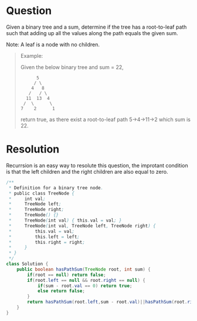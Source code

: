 # Question
Given a binary tree and a sum, determine if the tree has a root-to-leaf path such that adding up all the values along the path equals the given sum.

Note: A leaf is a node with no children.

> Example:
> 
> Given the below binary tree and sum = 22,  
> 
>           5  
>          / \  
>         4   8  
>        /   / \  
>       11  13  4   
>      /  \      \  
>     7    2      1  
> return true, as there exist a root-to-leaf path 5->4->11->2 which sum is 22.

# Resolution

Recurrsion is an easy way to resolute this question, the improtant condition is that the left children and the right children are also equal to zero. 
```java
/**
 * Definition for a binary tree node.
 * public class TreeNode {
 *     int val;
 *     TreeNode left;
 *     TreeNode right;
 *     TreeNode() {}
 *     TreeNode(int val) { this.val = val; }
 *     TreeNode(int val, TreeNode left, TreeNode right) {
 *         this.val = val;
 *         this.left = left;
 *         this.right = right;
 *     }
 * }
 */
class Solution {
    public boolean hasPathSum(TreeNode root, int sum) {
        if(root == null) return false;
        if(root.left == null && root.right == null) {
            if(sum - root.val == 0) return true;
            else return false;
        }
        return hasPathSum(root.left,sum - root.val)||hasPathSum(root.right,sum - root.val);
    }
}
```